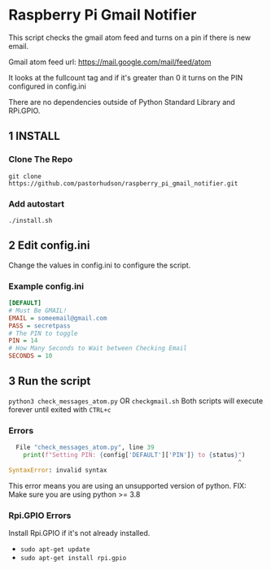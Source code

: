 # Raspberry Pi Gmail Notifier

This script checks the gmail atom feed and turns on a pin if there is new email.

Gmail atom feed url: https://mail.google.com/mail/feed/atom

It looks at the fullcount tag and if it's greater than 0 it turns on the PIN configured in config.ini

There are no dependencies outside of Python Standard Library and RPi.GPIO.

## 1 INSTALL
### Clone The Repo
`git clone https://github.com/pastorhudson/raspberry_pi_gmail_notifier.git`

### Add autostart
`./install.sh`

## 2 Edit config.ini
Change the values in config.ini to configure the script.
### Example config.ini
```ini
[DEFAULT]
# Must Be GMAIL!
EMAIL = someemail@gmail.com
PASS = secretpass
# The PIN to toggle
PIN = 14
# How Many Seconds to Wait between Checking Email
SECONDS = 10
```

## 3 Run the script
`python3 check_messages_atom.py` OR `checkgmail.sh`
Both scripts will execute forever until exited with `CTRL+c`

### Errors

```python
  File "check_messages_atom.py", line 39
    print(f"Setting PIN: {config['DEFAULT']['PIN']} to {status}")
                                                               ^
SyntaxError: invalid syntax
```
This error means you are using an unsupported version of python.
FIX: Make sure you are using python >= 3.8

### Rpi.GPIO Errors
Install Rpi.GPIO if it's not already installed.
- `sudo apt-get update`
- `sudo apt-get install rpi.gpio`